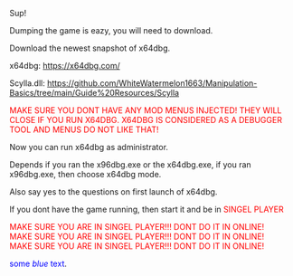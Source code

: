 Sup!

Dumping the game is eazy, you will need to download.

Download the newest snapshot of x64dbg.

x64dbg: https://x64dbg.com/

Scylla.dll: https://github.com/WhiteWatermelon1663/Manipulation-Basics/tree/main/Guide%20Resources/Scylla

<span style="color:red;">MAKE SURE YOU DONT HAVE ANY MOD MENUS INJECTED! THEY WILL CLOSE IF YOU RUN X64DBG.</span>
<span style="color:red;">X64DBG IS CONSIDERED AS A DEBUGGER TOOL AND MENUS DO NOT LIKE THAT!</span>

Now you can run x64dbg as administrator.

Depends if you ran the x96dbg.exe or the x64dbg.exe,
if you ran x96dbg.exe, then choose x64dbg mode.

Also say yes to the questions on first launch of x64dbg.

If you dont have the game running, then start it and be in <span style="color:red;">SINGEL PLAYER</span>

<span style="color:red;">MAKE SURE YOU ARE IN SINGEL PLAYER!!! DONT DO IT IN ONLINE!</span> <br>
<span style="color:red;">MAKE SURE YOU ARE IN SINGEL PLAYER!!! DONT DO IT IN ONLINE!</span> <br>
<span style="color:red;">MAKE SURE YOU ARE IN SINGEL PLAYER!!! DONT DO IT IN ONLINE!</span> <br>

<span style="color:blue">some *blue* text</span>.
